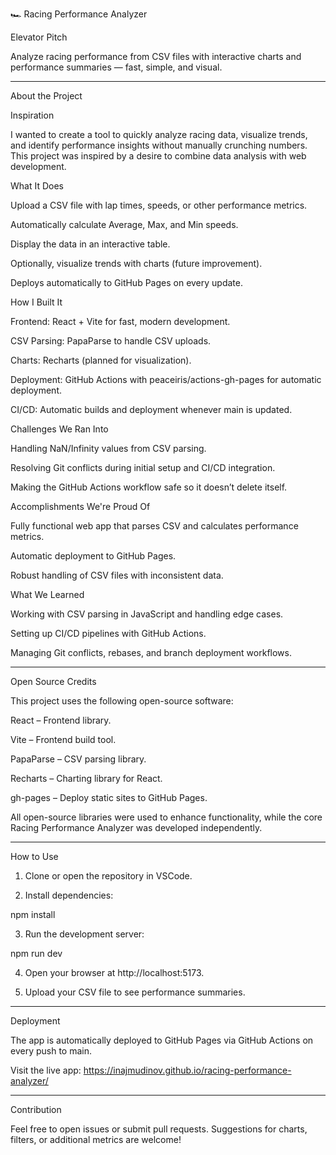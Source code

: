 🏎️ Racing Performance Analyzer

Elevator Pitch

Analyze racing performance from CSV files with interactive charts and performance summaries — fast, simple, and visual.


---

About the Project

Inspiration

I wanted to create a tool to quickly analyze racing data, visualize trends, and identify performance insights without manually crunching numbers. This project was inspired by a desire to combine data analysis with web development.

What It Does

Upload a CSV file with lap times, speeds, or other performance metrics.

Automatically calculate Average, Max, and Min speeds.

Display the data in an interactive table.

Optionally, visualize trends with charts (future improvement).

Deploys automatically to GitHub Pages on every update.


How I Built It

Frontend: React + Vite for fast, modern development.

CSV Parsing: PapaParse to handle CSV uploads.

Charts: Recharts (planned for visualization).

Deployment: GitHub Actions with peaceiris/actions-gh-pages for automatic deployment.

CI/CD: Automatic builds and deployment whenever main is updated.


Challenges We Ran Into

Handling NaN/Infinity values from CSV parsing.

Resolving Git conflicts during initial setup and CI/CD integration.

Making the GitHub Actions workflow safe so it doesn’t delete itself.


Accomplishments We're Proud Of

Fully functional web app that parses CSV and calculates performance metrics.

Automatic deployment to GitHub Pages.

Robust handling of CSV files with inconsistent data.


What We Learned

Working with CSV parsing in JavaScript and handling edge cases.

Setting up CI/CD pipelines with GitHub Actions.

Managing Git conflicts, rebases, and branch deployment workflows.



---

Open Source Credits

This project uses the following open-source software:

React – Frontend library.

Vite – Frontend build tool.

PapaParse – CSV parsing library.

Recharts – Charting library for React.

gh-pages – Deploy static sites to GitHub Pages.


All open-source libraries were used to enhance functionality, while the core Racing Performance Analyzer was developed independently.


---

How to Use

1. Clone or open the repository in VSCode.


2. Install dependencies:



npm install

3. Run the development server:



npm run dev

4. Open your browser at http://localhost:5173.


5. Upload your CSV file to see performance summaries.




---

Deployment

The app is automatically deployed to GitHub Pages via GitHub Actions on every push to main.

Visit the live app:
https://inajmudinov.github.io/racing-performance-analyzer/


---

Contribution

Feel free to open issues or submit pull requests. Suggestions for charts, filters, or additional metrics are welcome!